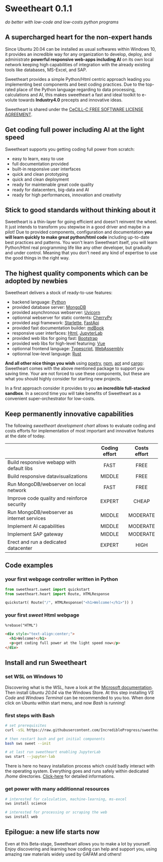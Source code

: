 # Sweetheart **0.1.1**
*do better with low-code and low-costs python programs*

## A supercharged heart for the non-expert hands

Since Ubuntu 20.04 can be installed as usual softwares within Windows 10, it provides an incredible way for any organization to develop, deploy, and administrate **powerful responsive web-apps including AI** on its own local network keeping high capabilities of integration with the already existing tools like databases, MS-Excel, and SAP.

Sweetheart provides a simple Python/Html centric approach leading you implementing best components and best coding practices. Due to the top-rated place of the Python language regarding to data processing, calculations and AI, this makes sweetheart a fast and ideal toolkit to e-volute towards **Industry4.0** precepts and innovative ideas.

Sweetheart is shared under the [CeCILL-C FREE SOFTWARE LICENSE AGREEMENT](https://github.com/IncredibleProgress/sweetheart.py/blob/master/LICENSE).

## Get coding full power including AI at the light speed

Sweetheart supports you getting coding full power from scratch:

- easy to learn, easy to use
- full documentation provided
- built-in responsive user interfaces
- quick and clean prototyping
- quick and clean deployment
- ready for maintenable great code quality
- ready for datacenters, big-data and AI
- ready for high performances, innovation and creativity

## Stick to good standards without thinking about it

Sweetheart is a thin-layer for going efficient and doesn't reinvent the wheel. It just intends to transform you stepwise in a good driver and maybe in a pilot! Due to provided components, configuration and documentation **you will learn quickly to make great python/html code** including up-to-date best practices and patterns. You won't learn Sweetheart itself, you will learn Python/Html real programming life like any other developer, but gradually and under control. Meaning that you don't need any kind of expertise to use the good things in the right way.

## The highest quality components which can be adopted by newbies

Sweetheart delivers a stock of ready-to-use features:

- backend language: [Python](https://www.python.org/)
- provided database server: [MongoDB](https://www.mongodb.com/)
- provided asynchronous webserver: [Uvicorn](https://www.uvicorn.org/)
- optionnal webserver for static contents: [CherryPy](https://cherrypy.org/)
- provided asgi framework: [Starlette](https://www.starlette.io/), [FastApi](https://fastapi.tiangolo.com/)
- provided fast documentation builder: [mdBook](https://rust-lang.github.io/mdBook/index.html)
- responsive user interfaces: [Html](https://www.w3schools.com/), [JupyterLab](https://jupyter.org/)
- provided web libs for going fast: [Bootstrap](https://getbootstrap.com/)
- provided web libs for high-level featuring: [Vue](https://vuejs.org/)
- optionnal frontend language: [Typescript](https://www.typescriptlang.org/), [WebAssembly](https://www.assemblyscript.org/)
- optionnal low-level language: [Rust](https://www.rust-lang.org/)

**And all other nice things you wish** using [poetry](https://python-poetry.org/), [npm](https://docs.npmjs.com/about-npm/), [apt](https://en.wikipedia.org/wiki/APT_(software)) and [cargo](https://doc.rust-lang.org/cargo/): Sweetheart comes with the above mentioned package to support you saving time. Your are not forced to use these components, but these are what you should highly consider for starting new projects.

In a first approach consider it provides to you **an incredible full-stacked sandbox**. In a second time you will take benefits of Sweetheart as a convenient super-orchestrator for low-costs.

## Keep permanently innovative capabilities

The following *sweetheart development chart* allows to evaluate coding and costs efforts for implementation of most important and innovative features at the date of today.

|                                              | Coding effort | Costs effort |
| :------------------------------------------- | :-----------: | :----------: |
| Build responsive webapp with default libs    | FAST          | FREE         |
| Build responsive datavisualizations          | MIDDLE        | FREE         |
| Run MongoDB/webserver on local network       | FAST          | FREE         |
| Improve code quality and reinforce security  | EXPERT        | CHEAP        |
| Run MongoDB/webserver as internet services   | MIDDLE        | MODERATE     |
| Implement AI capabilities                    | MIDDLE        | MODERATE     |
| Implement SAP gateway                        | MIDDLE        | MODERATE     |
| Erect and run a dedicated datacenter         | EXPERT        | HIGH         |

## Code examples

### your first webpage controller written in Python

``` python
from sweetheart.sweet import quickstart
from sweetheart.heart import Route, HTMLResponse

quickstart( Route("/", HTMLResponse("<h1>Welcome!</h1>")) )
```

### your first *sweet* Html webpage

``` html
%rebase("HTML")

<div style="text-align:center;">
  <h1>Welcome!</h1>
  <p>get coding full power at the light speed now</p>
</div>
```

## Install and run Sweetheart

### set WSL on Windows 10

Discovering what is the WSL, have a look at the [Microsoft documentation](https://docs.microsoft.com/en-us/windows/wsl/about). Then install *Ubuntu 20.04* via the Windows Store. At this step installing *VS Code* and *Windows Terminal* can be recommended to you too. When done click on Ubuntu within start menu, and now *Bash* is running!

### first steps with Bash

``` bash
# set prerequisites
curl -sSL https://raw.githubusercontent.com/IncredibleProgress/sweetheart.py/master/get-sweetheart.py | python3 -

# then restart bash and get initial components
bash sws sweet --init

# at last run sweetheart enabling JupyterLab 
sws start --jupyter-lab
```

There is here no heavy installation process which could badly interact with the operating system. Everything goes and runs safely within dedicated */home* directories. [Click-here]() for detailed informations.

### get power with many additionnal resources

``` bash
# interested for calculation, machine-learning, ms-excel
sws install science

# interested for processing or scraping the web
sws install web
```

## Epilogue: a new life starts now

Even at this Beta-stage, Sweetheart allows you to make a lot by yourself. Enjoy discovering and learning how coding can help and support you, using amazing raw materials widely used by GAFAM and others!

